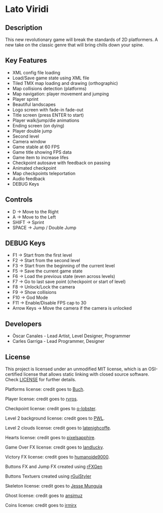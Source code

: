 # Lato Viridi

## Description

This new revolutionary game will break the standards of 2D platformers. A new take on the classic genre that will bring chills down your spine.

## Key Features

 - XML config file loading
 - Load/Save game state using XML file
 - Tiled TMX map loading and drawing (orthographic)
 - Map collisions detection (platforms)
 - Map navigation: player movement and jumping
 - Player sprint
 - Beautiful landscapes
 - Logo screen with fade-in fade-out
 - Title screen (press ENTER to start)
 - Player walk/jump/die animations
 - Ending screen (on dying)
 - Player double jump
 - Second level
 - Camera window
 - Game stable at 60 FPS
 - Game title showing FPS data
 - Game item to increase lifes
 - Checkpoint autosave with feedback on passing
 - Animated checkpoint
 - Map checkpoints teleportation
 - Audio feedback
 - DEBUG Keys
 
## Controls

 - D -> Move to the Right
 - A -> Move to the Left
 - SHIFT -> Sprint
 - SPACE -> Jump / Double Jump

## DEBUG Keys

 - F1 -> Start from the first level
 - F2 -> Start from the second level
 - F3 -> Start from the beginning of the current level
 - F5 -> Save the current game state
 - F6 -> Load the previous state (even across levels)
 - F7 -> Go to last save point (checkpoint or start of level)
 - F8 -> Unlock/Lock the camera
 - F9 -> Show collisions
 - F10 -> God Mode
 - F11 -> Enable/Disable FPS cap to 30
 - Arrow Keys -> Move the camera if the camera is unlocked

## Developers

 - Òscar Canales - Lead Artist, Level Designer, Programmer
 - Carles Garriga - Lead Programmer, Designer

## License

This project is licensed under an unmodified MIT license, which is an OSI-certified license that allows static linking with closed source software. Check [LICENSE](LICENSE) for further details.

Platforms license: credit goes to [Buch](https://opengameart.org/users/buch).

Player license: credit goes to [rvros](https://rvros.itch.io/).

Checkpoint license: credit goes to [o-lobster](https://o-lobster.itch.io/).

Level 2 background license: credit goes to [PWL](https://opengameart.org/users/pwl).

Level 2 clouds license: credit goes to [latenighcoffe](https://latenighcoffe.itch.io/).

Hearts license: credit goes to [pixelsapphire](https://pixelsapphire.itch.io/).

Game Over FX license: credit goes to [landlucky](https://freesound.org/people/landlucky/).

Victory FX license: credit goes to [humanoide9000](https://freesound.org/people/humanoide9000/).

Buttons FX and Jump FX created using [rFXGen](https://github.com/raysan5/rfxgen)

Buttons Textuers created using [rGuiStyler](https://github.com/raysan5/raygui)

Skeleton license: credit goes to [Jesse Munguia](https://jesse-m.itch.io/)

Ghost license: credit goes to [ansimuz](https://ansimuz.itch.io/)

Coins license: credit goes to [irmirx](https://opengameart.org/users/irmirx)
